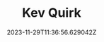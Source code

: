 ---
title: "Kev Quirk"
category: "IndieWeb & Personal Blogs"
site_url: https://kevquirk.com
feed_url: https://kevquirk.com/feed
date: 2023-11-29T11:36:56.629042Z
domain: kevquirk.com

---